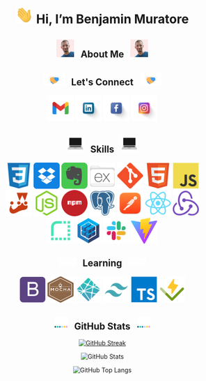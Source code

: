 <div align="center">

<h1> <img src="https://github.com/BenjaMura/BenjaMura/blob/main/images/Wave.gif" alt="Wave" height="40" width="40" title="Wave" /> Hi, I’m Benjamin Muratore</h1>

<h2> <img src="https://github.com/BenjaMura/BenjaMura/blob/main/images/BenjaMura.jpg" alt="BenjaMura" width="40" /> &nbsp About Me &nbsp <img src="https://github.com/BenjaMura/BenjaMura/blob/main/images/BenjaMura.jpg" alt="BenjaMura" width="40"/> </h2>

<h2> <img src="https://github.com/BenjaMura/BenjaMura/blob/main/images/Handshake.gif" alt="Handshake" height="30" width="50"/> &nbsp Let's Connect &nbsp <img src="https://github.com/BenjaMura/BenjaMura/blob/main/images/Handshake.gif" alt="Handshake" height="30" width="50"/> </h2>

<a href="mailto:benjaminmuratore1@gmail.com" target="blank"><img src="https://github.com/BenjaMura/BenjaMura/blob/main/images/Gmail.png" alt="Gmail" height="60" width="60" title="Gmail" /></a>
<a href="https://www.linkedin.com/in/benjamín-muratore-8a5928192/" target="blank"><img src="https://github.com/BenjaMura/BenjaMura/blob/main/images/Linkedin.png" alt="Linkedin" height="60" width="60" title="Linkedin" /></a>
<a href="https://www.facebook.com/benjamin.muratore" target="blank"><img src="https://github.com/BenjaMura/BenjaMura/blob/main/images/Facebook.png" alt="Facebook" height="60" width="60" title="Facebook" /></a>
<a href="https://www.instagram.com/benjaminmuratore/" target="blank"><img src="https://github.com/BenjaMura/BenjaMura/blob/main/images/Instagram.png" alt="Instagram" height="60" width="60" title="Instagram" /></a>

<h2> <img src="https://github.com/BenjaMura/BenjaMura/blob/main/images/Skills.webp" alt="Skills" width="40"> &nbsp Skills &nbsp <img src="https://github.com/BenjaMura/BenjaMura/blob/main/images/Skills.webp" alt="Skills" width="40"> </h2>

<img src="https://github.com/BenjaMura/BenjaMura/blob/main/images/Css.png" alt="CSS" title="CSS" height="60" width="60">
<img src="https://github.com/BenjaMura/BenjaMura/blob/main/images/Dropbox.png" alt="Dropbox" title="Dropbox" height="60" width="60">
<img src="https://github.com/BenjaMura/BenjaMura/blob/main/images/Evernote.png" alt="Evernote" title="Evernote" height="60" width="60">
<img src="https://github.com/BenjaMura/BenjaMura/blob/main/images/Express.png" alt="Express" title="Express" height="60" width="60">
<img src="https://github.com/BenjaMura/BenjaMura/blob/main/images/Git.png" alt="Git" title="Git" height="60" width="60">
<img src="https://github.com/BenjaMura/BenjaMura/blob/main/images/Html.png" alt="Html" title="Html" height="60" width="60">
<img src="https://github.com/BenjaMura/BenjaMura/blob/main/images/Javascript.png" alt="Javascript" title="Javascript" height="60" width="60">
<img src="https://github.com/BenjaMura/BenjaMura/blob/main/images/Jest.png" alt="Jest" title="Jest" height="60" width="60">
<img src="https://github.com/BenjaMura/BenjaMura/blob/main/images/Nodejs.png" alt="Nodejs" title="Nodejs" height="60" width="60">
<img src="https://github.com/BenjaMura/BenjaMura/blob/main/images/Npm.png" alt="Npm" title="Npm" height="60" width="60">
<img src="https://github.com/BenjaMura/BenjaMura/blob/main/images/Postgresql.png" alt="Postgresql" title="PostgreSQL" height="60" width="60">
<img src="https://github.com/BenjaMura/BenjaMura/blob/main/images/Postman.png" alt="Postman" title="Postman" height="60" width="60">
<img src="https://github.com/BenjaMura/BenjaMura/blob/main/images/React.png" alt="React" title="React" height="60" width="60">
<img src="https://github.com/BenjaMura/BenjaMura/blob/main/images/Redux.png" alt="Redux" title="Redux" height="60" width="60">
<img src="https://github.com/BenjaMura/BenjaMura/blob/main/images/Render.png" alt="Render" title="Render" height="60" width="60">
<img src="https://github.com/BenjaMura/BenjaMura/blob/main/images/Sequelize.png" alt="Sequelize" title="Sequelize" height="60" width="60">
<img src="https://github.com/BenjaMura/BenjaMura/blob/main/images/Slack.png" alt="Slack" title="Slack" height="60" width="60">
<img src="https://github.com/BenjaMura/BenjaMura/blob/main/images/Vite.png" alt="Vite" title="Vite" height="60" width="60">

<h2> <img src="https://github.com/BenjaMura/BenjaMura/blob/main/images/Loading.gif" alt="Loading" width="40"> &nbsp Learning &nbsp <img src="https://github.com/BenjaMura/BenjaMura/blob/main/images/Loading.gif" alt="Loading" width="40"> </h2>

<img src="https://github.com/BenjaMura/BenjaMura/blob/main/images/Bootstrap.png" alt="Bootstrap" title="Bootstrap" height="60" width="60">
<img src="https://github.com/BenjaMura/BenjaMura/blob/main/images/Mocha.png" alt="Mocha" title="Mocha" height="60" width="60">
<img src="https://github.com/BenjaMura/BenjaMura/blob/main/images/Netlify.png" alt="Netlify" title="Netlify" height="60" width="60">
<img src="https://github.com/BenjaMura/BenjaMura/blob/main/images/Tailwind.png" alt="Tailwind" title="Tailwind" height="60" width="60">
<img src="https://github.com/BenjaMura/BenjaMura/blob/main/images/Typescript.png" alt="Typescript" title="Typescript" height="60" width="60">
<img src="https://github.com/BenjaMura/BenjaMura/blob/main/images/Vitest.png" alt="Vitest" title="Vitest" height="60" width="60">

<h2> <img src="https://github.com/BenjaMura/BenjaMura/blob/main/images/Bars.webp" alt="Bars" width="30"> &nbsp GitHub Stats &nbsp <img src="https://github.com/BenjaMura/BenjaMura/blob/main/images/Bars.webp" alt="Bars" width="30"> </h2>

[![GitHub Streak](https://streak-stats.demolab.com?user=BenjaMura&theme=ambient-gradient&hide_border=true&currStreakNum=yellow&border_radius=20&ring=gold&fire=orange&currStreakLabel=gold&card_width=700)](https://git.io/streak-stats)

![GitHub Stats](https://github-readme-stats.vercel.app/api?username=BenjaMura&show_icons=true&border_radius=20&hide_border=true&hide_title=true&card_width=300&theme=one_dark_pro)

![GitHub Top Langs](https://github-readme-stats.vercel.app/api/top-langs/?username=BenjaMura&border_radius=20&hide_border=true&card_width=300&layout=compact&theme=one_dark_pro)

</div>